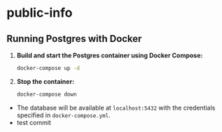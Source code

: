 # public-info

## Running Postgres with Docker

1. **Build and start the Postgres container using Docker Compose:**
   ```sh
   docker-compose up -d
   ```

2. **Stop the container:**
   ```sh
   docker-compose down
   ```

- The database will be available at `localhost:5432` with the credentials specified in `docker-compose.yml`.
- test commit